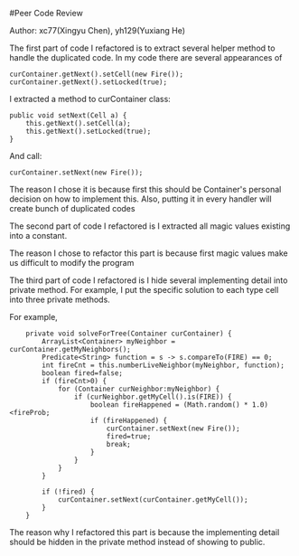 #Peer Code Review

Author: xc77(Xingyu Chen), yh129(Yuxiang He)

The first part of code I refactored is to extract several helper method to handle the duplicated code. In my code there are several appearances of 

```
curContainer.getNext().setCell(new Fire()); curContainer.getNext().setLocked(true); 
```
I extracted a method to curContainer class:

```
public void setNext(Cell a) {
	this.getNext().setCell(a);
	this.getNext().setLocked(true);
}
```
And call:

```
curContainer.setNext(new Fire());
```
The reason I chose it is because first this should be Container's personal decision on how to implement this. Also, putting it in every handler will create bunch of duplicated codes 

The second part of code I refactored is I extracted all magic values existing into a constant.

The reason I chose to refactor this part is because first magic values make us difficult to modify the program

The third part of code I refactored is I hide several implementing detail into private method. For example, I put the specific solution to each type cell into three private methods.

For example,

```
	private void solveForTree(Container curContainer) {
		ArrayList<Container> myNeighbor = curContainer.getMyNeighbors();
		Predicate<String> function = s -> s.compareTo(FIRE) == 0;
		int fireCnt = this.numberLiveNeighbor(myNeighbor, function);
		boolean fired=false;
		if (fireCnt>0) {
			for (Container curNeighbor:myNeighbor) {
				if (curNeighbor.getMyCell().is(FIRE)) {
					boolean fireHappened = (Math.random() * 1.0)<fireProb;
					if (fireHappened) {
						curContainer.setNext(new Fire());
						fired=true;
						break;
					} 
				}
			}
		}
		
		if (!fired) {
			curContainer.setNext(curContainer.getMyCell());
		}
	}
```

The reason why I refactored this part is because the implementing detail should be hidden in the private method instead of showing to public.
